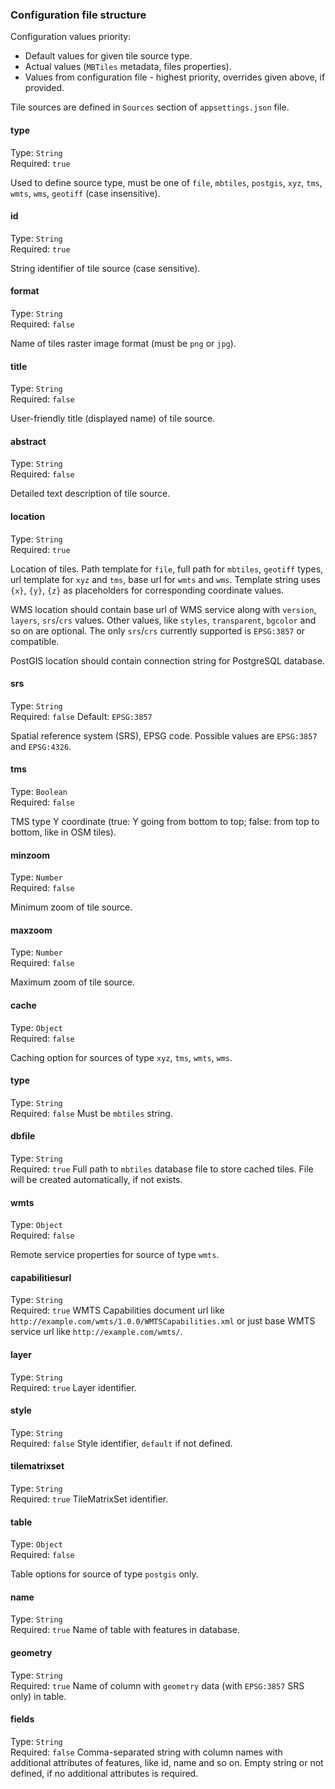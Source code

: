 ### Configuration file structure

Configuration values priority:
* Default values for given tile source type.
* Actual values (`MBTiles` metadata, files properties).
* Values from configuration file - highest priority, overrides given above, if provided.

Tile sources are defined in `Sources` section of `appsettings.json` file.

#### type
Type: `String`<br>
Required: `true`

Used to define source type, must be one of `file`, `mbtiles`, `postgis`, `xyz`, `tms`, `wmts`, `wms`, `geotiff` (case insensitive).

#### id
Type: `String`<br>
Required: `true`

String identifier of tile source (case sensitive).

#### format
Type: `String`<br>
Required: `false`

Name of tiles raster image format (must be `png` or `jpg`).

#### title
Type: `String`<br>
Required: `false`

User-friendly title (displayed name) of tile source.

#### abstract
Type: `String`<br>
Required: `false`

Detailed text description of tile source.

#### location
Type: `String`<br>
Required: `true`

Location of tiles. 
Path template for `file`, full path for `mbtiles`, `geotiff` types, url template for `xyz` and `tms`, base url for `wmts` and `wms`.
Template string uses `{x}`, `{y}`, `{z}` as placeholders for corresponding coordinate values.

WMS location should contain base url of WMS service along with `version`, `layers`, `srs`/`crs` values. 
Other values, like `styles`, `transparent`, `bgcolor` and so on are optional. The only `srs`/`crs` currently supported is `EPSG:3857` or compatible.

PostGIS location should contain connection string for PostgreSQL database.

#### srs
Type: `String`<br>
Required: `false`
Default: `EPSG:3857`

Spatial reference system (SRS), EPSG code. Possible values are `EPSG:3857` and `EPSG:4326`.

#### tms
Type: `Boolean`<br>
Required: `false`

TMS type Y coordinate (true: Y going from bottom to top; false: from top to bottom, like in OSM tiles).

#### minzoom
Type: `Number`<br>
Required: `false`

Minimum zoom of tile source.

#### maxzoom
Type: `Number`<br>
Required: `false`

Maximum zoom of tile source.

#### cache
Type: `Object`<br>
Required: `false`

Caching option for sources of type `xyz`, `tms`, `wmts`, `wms`.

#### type
Type: `String`<br>
Required: `false`
Must be `mbtiles` string.

#### dbfile
Type: `String`<br>
Required: `true`
Full path to `mbtiles` database file to store cached tiles. File will be created automatically, if not exists.


#### wmts
Type: `Object`<br>
Required: `false`

Remote service properties for source of type `wmts`.

#### capabilitiesurl
Type: `String`<br>
Required: `true`
WMTS Capabilities document url like `http://example.com/wmts/1.0.0/WMTSCapabilities.xml` or just base WMTS service url like `http://example.com/wmts/`.

#### layer
Type: `String`<br>
Required: `true`
Layer identifier.

#### style
Type: `String`<br>
Required: `false`
Style identifier, `default` if not defined.

#### tilematrixset
Type: `String`<br>
Required: `true`
TileMatrixSet identifier.


#### table
Type: `Object`<br>
Required: `false`

Table options for source of type `postgis` only.

#### name
Type: `String`<br>
Required: `true`
Name of table with features in database.

#### geometry
Type: `String`<br>
Required: `true`
Name of column with `geometry` data (with `EPSG:3857` SRS only) in table.

#### fields
Type: `String`<br>
Required: `false`
Comma-separated string with column names with additional attributes of features, like id, name and so on.
Empty string or not defined, if no additional attributes is required.